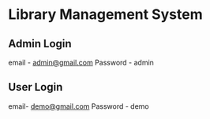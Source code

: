 # Library Management System
## Admin Login
email - admin@gmail.com
Password - admin

## User Login
email- demo@gmail.com
Password - demo
